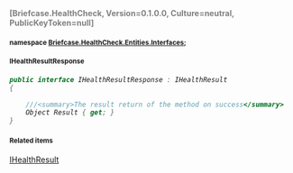 <h4 style='color: gray;margin:0; padding:0;'> [Briefcase.HealthCheck, Version=0.1.0.0, Culture=neutral, PublicKeyToken=null]</h4>

#### <small>namespace [Briefcase.HealthCheck.Entities.Interfaces](../Namespace/Briefcase.HealthCheck.Entities.Interfaces.md);</small>

#### <small>IHealthResultResponse</small>

<i>

```csharp
public interface IHealthResultResponse : IHealthResult
{

	///<summary>The result return of the method on success</summary>
	Object Result { get; }
}
```

</i>


#### <small>Related items</small>

[IHealthResult](IHealthResult.md)